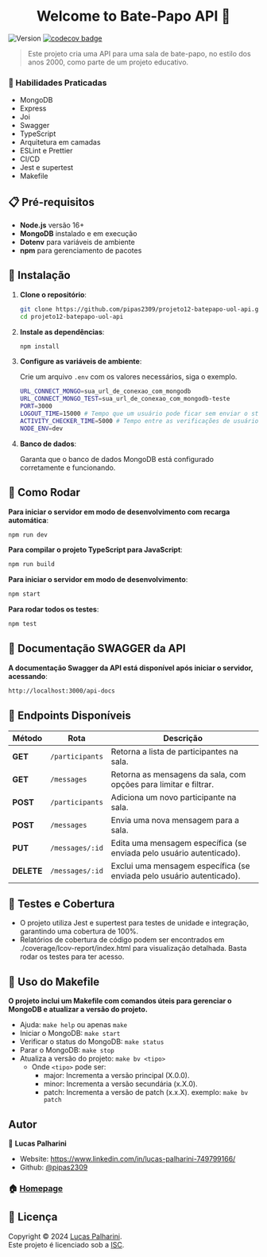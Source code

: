 <h1 style="text-align: center">Welcome to Bate-Papo API 👋</h1>
<p>
    <img alt="Version" src="https://img.shields.io/badge/version-2.2.0-blue.svg?cacheSeconds=2592000" />
    <a href="https://codecov.io/github/pipas2309/projeto12-batepapo-uol-api" >
        <img src="https://codecov.io/github/pipas2309/projeto12-batepapo-uol-api/graph/badge.svg?token=SI8A2BTEMY" alt="codecov badge"/>
    </a>
</p>

> Este projeto cria uma API para uma sala de bate-papo, no estilo dos anos 2000, como parte de um projeto educativo.

### 📌 Habilidades Praticadas

- MongoDB
- Express
- Joi
- Swagger
- TypeScript
- Arquitetura em camadas
- ESLint e Prettier
- CI/CD
- Jest e supertest
- Makefile

## 📋 Pré-requisitos

- **Node.js** versão 16+
- **MongoDB** instalado e em execução
- **Dotenv** para variáveis de ambiente
- **npm** para gerenciamento de pacotes


## 🚀 Instalação

1. **Clone o repositório**:
   ```bash
   git clone https://github.com/pipas2309/projeto12-batepapo-uol-api.git
   cd projeto12-batepapo-uol-api
   ```

2. **Instale as dependências**:

    ```bash
    npm install
   ```

3. **Configure as variáveis de ambiente**:

    Crie um arquivo `.env` com os valores necessários, siga o exemplo.
    ```bash
    URL_CONNECT_MONGO=sua_url_de_conexao_com_mongodb
    URL_CONNECT_MONGO_TEST=sua_url_de_conexao_com_mongodb-teste
    PORT=3000
    LOGOUT_TIME=15000 # Tempo que um usuário pode ficar sem enviar o status para o servidor e permanecer online em MS.
    ACTIVITY_CHECKER_TIME=5000 # Tempo entre as verificações de usuários logados em MS.
    NODE_ENV=dev
    ```

4. **Banco de dados**:

   Garanta que o banco de dados MongoDB está configurado corretamente e funcionando.

## 🏃 Como Rodar

**Para iniciar o servidor em modo de desenvolvimento com recarga automática**:

   ```bash
   npm run dev
   ```

**Para compilar o projeto TypeScript para JavaScript**:

   ```bash
   npm run build
   ```

**Para iniciar o servidor em modo de desenvolvimento**:

   ```bash
   npm start
   ```

**Para rodar todos os testes**:

   ```bash
   npm test
   ```

## 📖 Documentação SWAGGER da API

**A documentação Swagger da API está disponível após iniciar o servidor, acessando**:
   ```bash
   http://localhost:3000/api-docs
   ```

## 🚪 Endpoints Disponíveis

| Método     | Rota            | Descrição                                                             |
|------------|-----------------|-----------------------------------------------------------------------|
| **GET**    | `/participants` | Retorna a lista de participantes na sala.                             |
| **GET**    | `/messages`     | Retorna as mensagens da sala, com opções para limitar e filtrar.      |
| **POST**   | `/participants` | Adiciona um novo participante na sala.                                |
| **POST**   | `/messages`     | Envia uma nova mensagem para a sala.                                  |
| **PUT**    | `/messages/:id` | Edita uma mensagem específica (se enviada pelo usuário autenticado).  |
| **DELETE** | `/messages/:id` | Exclui uma mensagem específica (se enviada pelo usuário autenticado). |

## 🧪 Testes e Cobertura

* O projeto utiliza Jest e supertest para testes de unidade e integração, garantindo uma cobertura de 100%.
* Relatórios de cobertura de código podem ser encontrados em ./coverage/lcov-report/index.html para visualização detalhada. Basta rodar os testes para ter acesso.

## 🧰 Uso do Makefile

**O projeto inclui um Makefile com comandos úteis para gerenciar o MongoDB e atualizar a versão do projeto.**

* Ajuda: `make help` ou apenas `make`
* Iniciar o MongoDB: `make start`
* Verificar o status do MongoDB: `make status`
* Parar o MongoDB: `make stop`
* Atualiza a versão do projeto: `make bv <tipo>`
  * Onde `<tipo>` pode ser:
    * major: Incrementa a versão principal (X.0.0).
    * minor: Incrementa a versão secundária (x.X.0).
    * patch: Incrementa a versão de patch (x.x.X).
  exemplo: `make bv patch`

## Autor

👤 **Lucas Palharini**

* Website: https://www.linkedin.com/in/lucas-palharini-749799166/
* Github: [@pipas2309](https://github.com/pipas2309)

### 🏠 [Homepage](https://github.com/pipas2309/projeto12-batepapo-uol-api#readme)

## 📝 Licença

Copyright © 2024 [Lucas Palharini](https://github.com/pipas2309).<br />
Este projeto é licenciado sob a [ISC](https://github.com/pipas2309/projeto12-batepapo-uol-api/blob/master/LICENSE).
